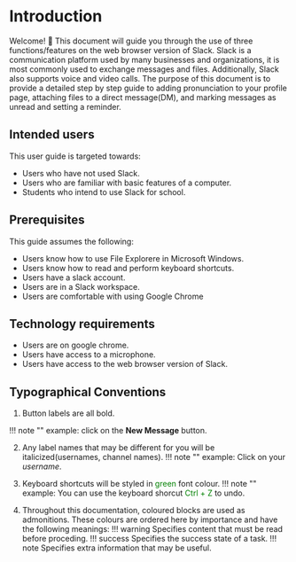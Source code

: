 # Introduction
Welcome! 👋 This document will guide you through the use of three functions/features on the web browser version of Slack. Slack is a communication platform used by many businesses and organizations, it is most commonly used to exchange messages and files. Additionally, Slack also supports voice and video calls. The purpose of this document is to provide a detailed step by step guide to adding pronunciation to your profile page, attaching files to a direct message(DM), and marking messages as unread and setting a reminder.


## Intended users
This user guide is targeted towards:

* Users who have not used Slack. 
* Users who are familiar with basic features of a computer.
* Students who intend to use Slack for school.

## Prerequisites
This guide assumes the following:

* Users know how to use File Explorere in Microsoft Windows.
* Users know how to read and perform keyboard shortcuts.
* Users have a slack account.
* Users are in a Slack workspace.
* Users are comfortable with using Google Chrome

## Technology requirements

* Users are on google chrome.
* Users have access to a microphone. 
* Users have access to the web browser version of Slack.

## Typographical Conventions

1. Button labels are all bold.

!!! note ""
    example: 
    click on the <b>New Message</b> button.


2. Any label names that may be different for you will be italicized(usernames, channel names).
!!! note ""
    example: 
    Click on your *username*.

3. Keyboard shortcuts will be styled in <span style="color:green">green</span> font colour.
!!! note ""
    example:
    You can use the keyboard shorcut <span style="color:green">Ctrl + Z</span> to undo.

4. Throughout this documentation, coloured blocks are used as admonitions. These colours are ordered here by importance and have the following meanings:
!!! warning
    Specifies content that must be read before proceding.
!!! success
    Specifies the success state of a task.
!!! note
    Specifies extra information that may be useful.


